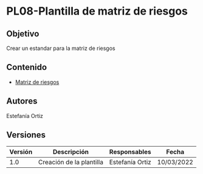 # PL08-Plantilla de matriz de riesgos 

## Objetivo
Crear un estandar para la matriz de riesgos

## Contenido
- [Matriz de riesgos](https://docs.google.com/spreadsheets/d/1qgSzbzKlrI_cgjxv4Tgbl4k6M62lcCwwXj0VxzztyDg/edit?usp=sharing)

## Autores
Estefanía Ortiz

## Versiones

| Versión | Descripción                  | Responsables    | Fecha       |
| ------- | ---------------------------- | --------------- | ----------- |
| 1.0     | Creación de la plantilla     | Estefanía Ortiz | 10/03/2022  |
